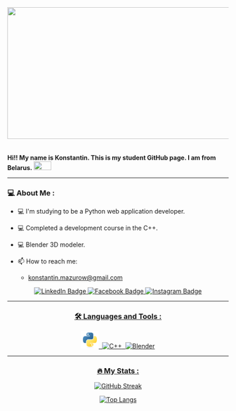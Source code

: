 <div align="center">
  <img src="https://media.giphy.com/media/dWesBcTLavkZuG35MI/giphy.gif" width="600" height="300"/>
</div>


</div id="count" align="center"> 
   <img src="https://komarev.com/ghpvc/?username=KonstantinMazurow&style=flat-square&color=blue" alt=""/>



**Hi!! My name is Konstantin. This is my student GitHub page. I am from Belarus.**
  <img src="https://media.giphy.com/media/mDNA0yPH6YOx8MWeJB/giphy.gif" width="40" height="20"/>
<div>
  
---


### 💻 About Me :

- 💻 I'm studying to be a Python web application developer.

- 💻 Completed a development course in the C++.
  
- 💻 Blender 3D modeler.

- :mailbox: How to reach me: 
  
  -  konstantin.mazurow@gmail.com
  
<div align="center"> 
<a href="https://www.linkedin.com/in/konstantin-mazurow-626453137/"> <img src="https://img.shields.io/badge/LinkedIn-blue?style=for-the-badge&logo=linkedin&logoColor=white" alt="LinkedIn Badge"> 
<a href="https://www.facebook.com/mazurow.konstantin"> <img src="https://img.shields.io/badge/Facebook-1877F2?style=for-the-badge&logo=facebook&logoColor=white" alt="Facebook Badge">
<a href="konstantin.mazurow@gmail.com"> <img src="https://img.shields.io/badge/Instagram-E4405F?style=for-the-badge&logo=instagram&logoColor=white" alt="Instagram Badge">

---
  ### :hammer_and_wrench: Languages and Tools :
  <div>
  <img src="https://github.com/devicons/devicon/blob/master/icons/python/python-original.svg" title="Python" alt="Python" width="40" height="40"/>&nbsp;
  <img src="https://img.icons8.com/color/512/c-plus-plus-logo.png" title="С++" alt="С++" width="40" height="40"/>&nbsp;
  <img src="https://upload.wikimedia.org/wikipedia/commons/thumb/0/0c/Blender_logo_no_text.svg/2560px-Blender_logo_no_text.svg.png" title="Blender" alt="Blender" width="40" height="40"/>

---

### :fire: My Stats :
[![GitHub Streak](http://github-readme-streak-stats.herokuapp.com?user=KonstantinMazurow&theme=dark&hide_border=true&date_format=j%20M%5B%20Y%5D)](https://git.io/streak-stats)

[![Top Langs](https://github-readme-stats.vercel.app/api/top-langs/?username=KonstantinMazurow&layout=compact&theme=vision-friendly-dark)](https://github.com/anuraghazra/github-readme-stats)
<!--
